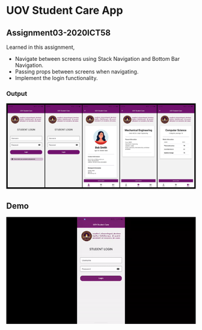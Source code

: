 # UOV Student Care App  

## Assignment03-2020ICT58  

Learned in this assignment,  
- Navigate between screens using Stack Navigation and Bottom Bar Navigation.
- Passing props between screens when navigating.
- Implement the login functionality.

### Output  
![all_screens](output/output.jpg)

## Demo  
![Demo](output/output.gif)
